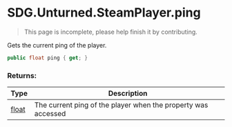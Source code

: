 # SDG.Unturned.SteamPlayer.ping

> This page is incomplete, please help finish it by contributing.

Gets the current ping of the player.

```C#
public float ping { get; }
```

### Returns:

Type | Description
------------ | -------------
[float](https://docs.microsoft.com/en-us/dotnet/api/system.single?view=netframework-3.5) | The current ping of the player when the property was accessed